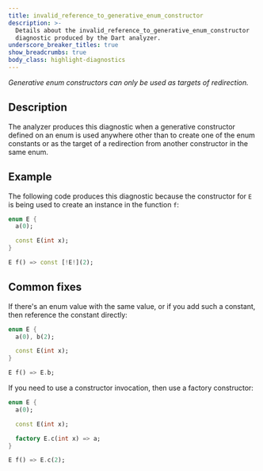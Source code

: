 ```yaml
---
title: invalid_reference_to_generative_enum_constructor
description: >-
  Details about the invalid_reference_to_generative_enum_constructor
  diagnostic produced by the Dart analyzer.
underscore_breaker_titles: true
show_breadcrumbs: true
body_class: highlight-diagnostics
---
```


_Generative enum constructors can only be used as targets of redirection._

## Description

The analyzer produces this diagnostic when a generative constructor
defined on an enum is used anywhere other than to create one of the enum
constants or as the target of a redirection from another constructor in
the same enum.

## Example

The following code produces this diagnostic because the constructor for
`E` is being used to create an instance in the function `f`:

```dart
enum E {
  a(0);

  const E(int x);
}

E f() => const [!E!](2);
```

## Common fixes

If there's an enum value with the same value, or if you add such a
constant, then reference the constant directly:

```dart
enum E {
  a(0), b(2);

  const E(int x);
}

E f() => E.b;
```

If you need to use a constructor invocation, then use a factory
constructor:

```dart
enum E {
  a(0);

  const E(int x);

  factory E.c(int x) => a;
}

E f() => E.c(2);
```
